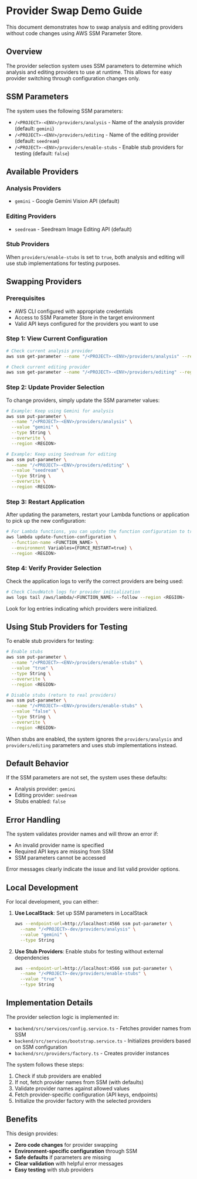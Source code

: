 # Provider Swap Demo Guide

This document demonstrates how to swap analysis and editing providers without code changes using AWS SSM Parameter Store.

## Overview

The provider selection system uses SSM parameters to determine which analysis and editing providers to use at runtime. This allows for easy provider switching through configuration changes only.

## SSM Parameters

The system uses the following SSM parameters:

- `/<PROJECT>-<ENV>/providers/analysis` - Name of the analysis provider (default: `gemini`)
- `/<PROJECT>-<ENV>/providers/editing` - Name of the editing provider (default: `seedream`)
- `/<PROJECT>-<ENV>/providers/enable-stubs` - Enable stub providers for testing (default: `false`)

## Available Providers

### Analysis Providers
- `gemini` - Google Gemini Vision API (default)

### Editing Providers
- `seedream` - Seedream Image Editing API (default)

### Stub Providers
When `providers/enable-stubs` is set to `true`, both analysis and editing will use stub implementations for testing purposes.

## Swapping Providers

### Prerequisites
- AWS CLI configured with appropriate credentials
- Access to SSM Parameter Store in the target environment
- Valid API keys configured for the providers you want to use

### Step 1: View Current Configuration

```bash
# Check current analysis provider
aws ssm get-parameter --name "/<PROJECT>-<ENV>/providers/analysis" --region <REGION>

# Check current editing provider
aws ssm get-parameter --name "/<PROJECT>-<ENV>/providers/editing" --region <REGION>
```

### Step 2: Update Provider Selection

To change providers, simply update the SSM parameter values:

```bash
# Example: Keep using Gemini for analysis
aws ssm put-parameter \
  --name "/<PROJECT>-<ENV>/providers/analysis" \
  --value "gemini" \
  --type String \
  --overwrite \
  --region <REGION>

# Example: Keep using Seedream for editing
aws ssm put-parameter \
  --name "/<PROJECT>-<ENV>/providers/editing" \
  --value "seedream" \
  --type String \
  --overwrite \
  --region <REGION>
```

### Step 3: Restart Application

After updating the parameters, restart your Lambda functions or application to pick up the new configuration:

```bash
# For Lambda functions, you can update the function configuration to trigger a restart
aws lambda update-function-configuration \
  --function-name <FUNCTION_NAME> \
  --environment Variables={FORCE_RESTART=true} \
  --region <REGION>
```

### Step 4: Verify Provider Selection

Check the application logs to verify the correct providers are being used:

```bash
# Check CloudWatch logs for provider initialization
aws logs tail /aws/lambda/<FUNCTION_NAME> --follow --region <REGION>
```

Look for log entries indicating which providers were initialized.

## Using Stub Providers for Testing

To enable stub providers for testing:

```bash
# Enable stubs
aws ssm put-parameter \
  --name "/<PROJECT>-<ENV>/providers/enable-stubs" \
  --value "true" \
  --type String \
  --overwrite \
  --region <REGION>

# Disable stubs (return to real providers)
aws ssm put-parameter \
  --name "/<PROJECT>-<ENV>/providers/enable-stubs" \
  --value "false" \
  --type String \
  --overwrite \
  --region <REGION>
```

When stubs are enabled, the system ignores the `providers/analysis` and `providers/editing` parameters and uses stub implementations instead.

## Default Behavior

If the SSM parameters are not set, the system uses these defaults:
- Analysis provider: `gemini`
- Editing provider: `seedream`
- Stubs enabled: `false`

## Error Handling

The system validates provider names and will throw an error if:
- An invalid provider name is specified
- Required API keys are missing from SSM
- SSM parameters cannot be accessed

Error messages clearly indicate the issue and list valid provider options.

## Local Development

For local development, you can either:

1. **Use LocalStack**: Set up SSM parameters in LocalStack
   ```bash
   aws --endpoint-url=http://localhost:4566 ssm put-parameter \
     --name "/<PROJECT>-dev/providers/analysis" \
     --value "gemini" \
     --type String
   ```

2. **Use Stub Providers**: Enable stubs for testing without external dependencies
   ```bash
   aws --endpoint-url=http://localhost:4566 ssm put-parameter \
     --name "/<PROJECT>-dev/providers/enable-stubs" \
     --value "true" \
     --type String
   ```

## Implementation Details

The provider selection logic is implemented in:
- `backend/src/services/config.service.ts` - Fetches provider names from SSM
- `backend/src/services/bootstrap.service.ts` - Initializes providers based on SSM configuration
- `backend/src/providers/factory.ts` - Creates provider instances

The system follows these steps:
1. Check if stub providers are enabled
2. If not, fetch provider names from SSM (with defaults)
3. Validate provider names against allowed values
4. Fetch provider-specific configuration (API keys, endpoints)
5. Initialize the provider factory with the selected providers

## Benefits

This design provides:
- **Zero code changes** for provider swapping
- **Environment-specific configuration** through SSM
- **Safe defaults** if parameters are missing
- **Clear validation** with helpful error messages
- **Easy testing** with stub providers
